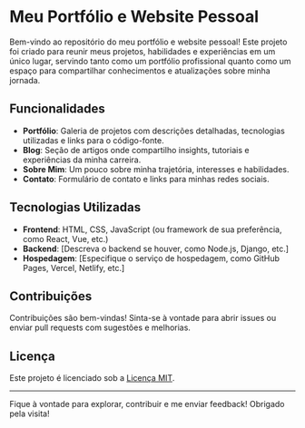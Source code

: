 # Meu Portfólio e Website Pessoal

Bem-vindo ao repositório do meu portfólio e website pessoal! Este projeto foi criado para reunir meus projetos, habilidades e experiências em um único lugar, servindo tanto como um portfólio profissional quanto como um espaço para compartilhar conhecimentos e atualizações sobre minha jornada.

## Funcionalidades

- **Portfólio**: Galeria de projetos com descrições detalhadas, tecnologias utilizadas e links para o código-fonte.
- **Blog**: Seção de artigos onde compartilho insights, tutoriais e experiências da minha carreira.
- **Sobre Mim**: Um pouco sobre minha trajetória, interesses e habilidades.
- **Contato**: Formulário de contato e links para minhas redes sociais.

## Tecnologias Utilizadas

- **Frontend**: HTML, CSS, JavaScript (ou framework de sua preferência, como React, Vue, etc.)
- **Backend**: [Descreva o backend se houver, como Node.js, Django, etc.]
- **Hospedagem**: [Especifique o serviço de hospedagem, como GitHub Pages, Vercel, Netlify, etc.]

## Contribuições

Contribuições são bem-vindas! Sinta-se à vontade para abrir issues ou enviar pull requests com sugestões e melhorias.

## Licença

Este projeto é licenciado sob a [Licença MIT](LICENSE).

---

Fique à vontade para explorar, contribuir e me enviar feedback! Obrigado pela visita!
